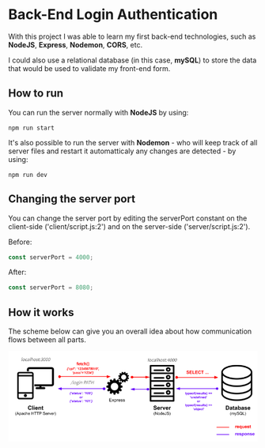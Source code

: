 # Back-End Login Authentication
With this project I was able to learn my first back-end technologies, such as **NodeJS**, **Express**, **Nodemon**, **CORS**, etc.

I could also use a relational database (in this case, **mySQL**) to store the data that would be used to validate my front-end form.

## How to run
You can run the server normally with **NodeJS** by using:
```
npm run start
```

It's also possible to run the server with **Nodemon** - who will keep track of all server files and restart it automatticaly any changes are detected - by using:
```
npm run dev
```

## Changing the server port
You can change the server port by editing the serverPort constant on the client-side ('client/script.js:2') and on the server-side ('server/script.js:2').

Before:
```javascript
const serverPort = 4000;
```

After:
```javascript
const serverPort = 8080;
```

## How it works
The scheme below can give you an overall idea about how communication flows between all parts.

![Scheme](scheme.png)
